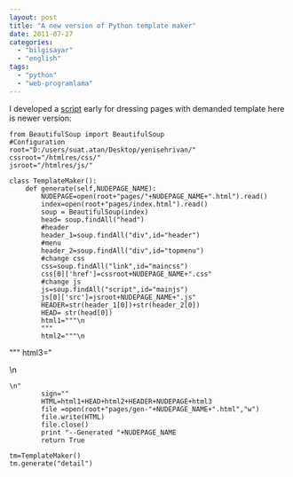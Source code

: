 ```yaml
---
layout: post
title: "A new version of Python template maker"
date: 2011-07-27
categories: 
  - "bilgisayar"
  - "english"
tags: 
  - "python"
  - "web-programlama"
---
```


I developed a [script](http://suatatan.wordpress.com/2011/07/27/dreamweaver-like-html-template-dressing-in-aptana-with-python/) early for dressing pages with demanded template here is newer version:

```
from BeautifulSoup import BeautifulSoup
#Configuration
root="D:/users/suat.atan/Desktop/yenisehrivan/"
cssroot="/htmlres/css/"
jsroot="/htmlres/js/"

class TemplateMaker():
    def generate(self,NUDEPAGE_NAME):
        NUDEPAGE=open(root+"pages/"+NUDEPAGE_NAME+".html").read()
        index=open(root+"pages/index.html").read()
        soup = BeautifulSoup(index)
        head= soup.findAll("head")
        #header
        header_1=soup.findAll("div",id="header")
        #menu
        header_2=soup.findAll("div",id="topmenu")
        #change css
        css=soup.findAll("link",id="maincss")
        css[0]['href']=cssroot+NUDEPAGE_NAME+".css"
        #change js
        js=soup.findAll("script",id="mainjs")
        js[0]['src']=jsroot+NUDEPAGE_NAME+".js"
        HEADER=str(header_1[0])+str(header_2[0])
        HEAD= str(head[0])
        html1="""\n
        """
        html2="""\n
```

""" html3="

\\n

```
\n"
        sign=""
        HTML=html1+HEAD+html2+HEADER+NUDEPAGE+html3
        file =open(root+"pages/gen-"+NUDEPAGE_NAME+".html","w")
        file.write(HTML)
        file.close()
        print "--Generated "+NUDEPAGE_NAME
        return True

tm=TemplateMaker()
tm.generate("detail")
```
